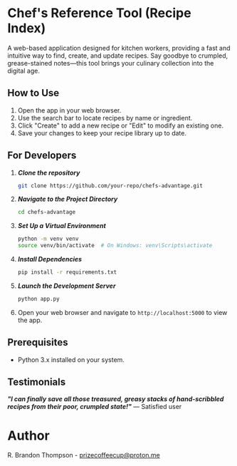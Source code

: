 # Chef's Reference Tool (Recipe Index)

A web-based application designed for kitchen workers, providing a fast and intuitive way to find, create, and update recipes. Say goodbye to crumpled, grease-stained notes—this tool brings your culinary collection into the digital age.

## How to Use

1. Open the app in your web browser.
2. Use the search bar to locate recipes by name or ingredient.
3. Click "Create" to add a new recipe or "Edit" to modify an existing one.
4. Save your changes to keep your recipe library up to date. 

## For Developers

1. ***Clone the repository***
    ```bash
    git clone https://github.com/your-repo/chefs-advantage.git
    ```

2. ***Navigate to the Project Directory***
    ```bash
    cd chefs-advantage
    ```

3. ***Set Up a Virtual Environment***
    ```bash
    python -m venv venv
    source venv/bin/activate  # On Windows: venv\Scripts\activate
    ```

4. ***Install Dependencies***
    ```bash
    pip install -r requirements.txt
    ```

5. ***Launch the Development Server***
    ```bash
    python app.py
    ```

6. Open your web browser and navigate to `http://localhost:5000` to view the app.

## Prerequisites

- Python 3.x installed on your system.


## Testimonials

***"I can finally save all those treasured, greasy stacks of hand-scribbled recipes from their poor, crumpled state!"*** 
— Satisfied user

# Author
R. Brandon Thompson - prizecoffeecup@proton.me